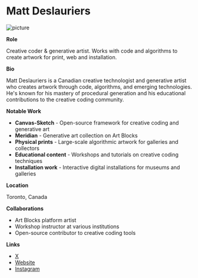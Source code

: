 # Matt Deslauriers

![picture](https://www.mattdesl.com/assets/portrait.jpg)

**Role**

Creative coder & generative artist. Works with code and algorithms to create artwork for print, web and installation.

**Bio**

Matt Deslauriers is a Canadian creative technologist and generative artist who creates artwork through code, algorithms, and emerging technologies. He's known for his mastery of procedural generation and his educational contributions to the creative coding community.

**Notable Work**

- **Canvas-Sketch** - Open-source framework for creative coding and generative art
- **Meridian** - Generative art collection on Art Blocks
- **Physical prints** - Large-scale algorithmic artwork for galleries and collectors
- **Educational content** - Workshops and tutorials on creative coding techniques
- **Installation work** - Interactive digital installations for museums and galleries

**Location**

Toronto, Canada

**Collaborations**

- Art Blocks platform artist
- Workshop instructor at various institutions
- Open-source contributor to creative coding tools

**Links**

- [X](https://x.com/mattdesl)
- [Website](https://www.mattdesl.com/)
- [Instagram](https://www.instagram.com/mattdesl_art)
